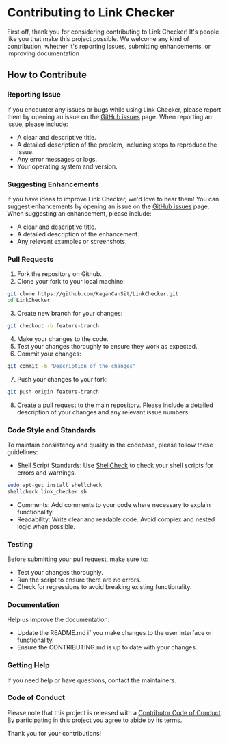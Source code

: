 # Contributing to Link Checker

First off, thank you for considering contributing to Link Checker! It's people like you that make this project possible. We welcome any kind of contribution, whether it's reporting issues, submitting enhancements, or improving documentation

## How to Contribute

### Reporting Issue

If you encounter any issues or bugs while using Link Checker, please report them by opening an issue on the [GitHub issues](https://github.com/KaganCanSit/LinkChecker/issues) page. When reporting an issue, please include:

- A clear and descriptive title.
- A detailed description of the problem, including steps to reproduce the issue.
- Any error messages or logs.
- Your operating system and version.

### Suggesting Enhancements

If you have ideas to improve Link Checker, we'd love to hear them! You can suggest enhancements by opening an issue on the [GitHub issues](https://github.com/KaganCanSit/LinkChecker/issues) page. When suggesting an enhancement, please include:

- A clear and descriptive title.
- A detailed description of the enhancement.
- Any relevant examples or screenshots.

### Pull Requests

1. Fork the repository on Github.
2. Clone your fork to your local machine:
``` bash
git clone https://github.com/KaganCanSit/LinkChecker.git
cd LinkChecker
```
3. Create new branch for your changes:
``` bash
git checkout -b feature-branch
```
4. Make your changes to the code.
5. Test your changes thoroughly to ensure they work as expected.
6. Commit your changes:
``` bash
git commit -m "Description of the changes"
```
7. Push your changes to your fork:
``` bash
git push origin feature-branch
```
8. Create a pull request to the main repository. Please include a detailed description of your changes and any relevant issue numbers.

### Code Style and Standards

To maintain consistency and quality in the codebase, please follow these guidelines:

- Shell Script Standards: Use [ShellCheck](https://www.shellcheck.net/) to check your shell scripts for errors and warnings.

``` bash
sudo apt-get install shellcheck
shellcheck link_checker.sh
```

- Comments: Add comments to your code where necessary to explain functionality.
- Readability: Write clear and readable code. Avoid complex and nested logic when possible.

### Testing
Before submitting your pull request, make sure to:

- Test your changes thoroughly.
- Run the script to ensure there are no errors.
- Check for regressions to avoid breaking existing functionality.

### Documentation
Help us improve the documentation:

- Update the README.md if you make changes to the user interface or functionality.
- Ensure the CONTRIBUTING.md is up to date with your changes.

### Getting Help
If you need help or have questions, contact the maintainers.

### Code of Conduct
Please note that this project is released with a [Contributor Code of Conduct](https://github.com/KaganCanSit/LinkChecker/blob/main/CODE_OF_CONDUCT.md). By participating in this project you agree to abide by its terms.

Thank you for your contributions!